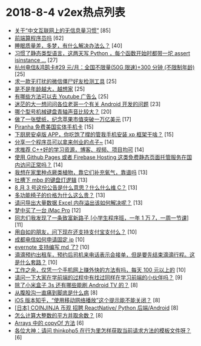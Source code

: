 # 2018-8-4 v2ex热点列表

+ [关于“中文互联网上的无信息量习惯”](https://www.v2ex.com/t/476774#reply85) [85]
+ [前端算程序员吗](https://www.v2ex.com/t/476794#reply62) [62]
+ [睡眠质量差，多梦，有什么解决办法么？](https://www.v2ex.com/t/476771#reply40) [40]
+ [习惯了静态类型语言，这两天写 Python ，每个函数开始时都带一坨 assert isinstance ...](https://www.v2ex.com/t/476799#reply27) [27]
+ [杭州电信&鸿鹄卡#29 元/月：全国不限量(50G 限速)+300 分钟 (不限制年龄)](https://www.v2ex.com/t/476768#reply25) [25]
+ [求一款无打扰的微信僵尸好友检测工具](https://www.v2ex.com/t/476784#reply25) [25]
+ [是不是年龄越大，越想家](https://www.v2ex.com/t/476789#reply25) [25]
+ [有哪些方法可以去 Youtube 广告么](https://www.v2ex.com/t/476835#reply25) [25]
+ [迷茫的大一想问问各位老哥一个有关 Android 开发的问题](https://www.v2ex.com/t/476773#reply23) [23]
+ [哪个型号机械键盘青轴声音比较大？](https://www.v2ex.com/t/476813#reply20) [20]
+ [做了一张壁纸，纪念苹果市值突破一万亿美元](https://www.v2ex.com/t/476817#reply17) [17]
+ [Piranha 免费美国实体手机卡](https://www.v2ex.com/t/476796#reply15) [15]
+ [下厨房安卓版 APP，你吃饱了撑的管我手机安装 xp 框架干啥？](https://www.v2ex.com/t/476828#reply15) [15]
+ [分享一个程序员可以拿来创业的点子~](https://www.v2ex.com/t/476770#reply14) [14]
+ [求推荐 C++好的学习资源，博客、视频、项目均可](https://www.v2ex.com/t/476786#reply14) [14]
+ [使用 Github Pages 或者 Firebase Hosting 这类免费静态页面托管服务在国内访问正常吗？](https://www.v2ex.com/t/476825#reply14) [14]
+ [我想在家里种点厥类植物，靠它们补充氧气，靠谱吗](https://www.v2ex.com/t/476775#reply13) [13]
+ [吐槽下 mbp 的键盘灯逻辑](https://www.v2ex.com/t/476798#reply13) [13]
+ [8 月 3 号这份公告是什么意思？什么什么维 C？](https://www.v2ex.com/t/476802#reply13) [13]
+ [多功能椅子的价格为什么这么贵？](https://www.v2ex.com/t/476806#reply13) [13]
+ [请问导出大量数据 Excel 内存溢出该如何解决呢？](https://www.v2ex.com/t/476809#reply13) [13]
+ [梦中买了一台 iMac Pro](https://www.v2ex.com/t/476849#reply12) [12]
+ [同志们我发现了一条致富新路子 [小学生程序班，一年 1 万 7，一周一节课]](https://www.v2ex.com/t/476823#reply11) [11]
+ [用自如的朋友，问下现在还支持支付宝支付么？](https://www.v2ex.com/t/476779#reply10) [10]
+ [成都电信如何申请固定 ip](https://www.v2ex.com/t/476785#reply10) [10]
+ [evernote 支持编写 md 了?](https://www.v2ex.com/t/476800#reply10) [10]
+ [滴滴预约出租车，预约后司机来电话表示会接单，但是要先结束滴滴行程。这是什么套路？](https://www.v2ex.com/t/476837#reply10) [10]
+ [工作之余，仅凭一个手机网上赚外快的方法有吗，每天 100 元以上的](https://www.v2ex.com/t/476843#reply10) [10]
+ [请问一下大家在学前端的过程中有找过同样在学习前端的小伙伴吗？](https://www.v2ex.com/t/476804#reply9) [9]
+ [除了小米盒子 3s 还有哪些能刷 Android TV 的？](https://www.v2ex.com/t/476797#reply8) [8]
+ [从腹股沟一直痛到脚底是什么病](https://www.v2ex.com/t/476816#reply8) [8]
+ [iOS 版本知乎，“使用移动网络播放”这个提示能不能关闭？](https://www.v2ex.com/t/476819#reply8) [8]
+ [[日本] COINJINJA 币观 招聘 ReactNative/ Python 后端/Android](https://www.v2ex.com/t/476833#reply8) [8]
+ [怎么计算大整数的平方并取余数？](https://www.v2ex.com/t/476844#reply8) [8]
+ [Arrays 中的 copyOf 方法](https://www.v2ex.com/t/476772#reply6) [6]
+ [各位大神：请问 thinkphp5 在行为里怎样获取当前请求方法的模板文件呀？](https://www.v2ex.com/t/476776#reply6) [6]
